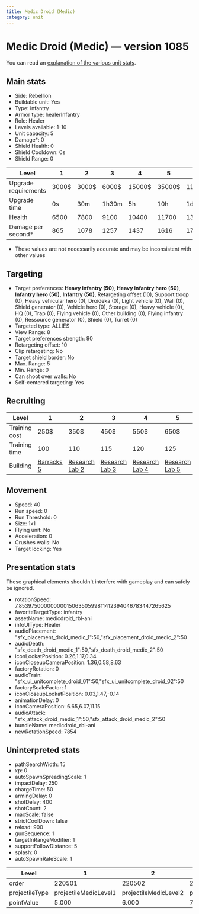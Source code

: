 ```yaml
---
title: Medic Droid (Medic)
category: unit
---
```


# Medic Droid (Medic) — version 1085

You can read an [explanation  of the various unit stats](unitexplained.md).

## Main stats

  * Side: Rebellion
  * Buildable unit: Yes
  * Type: infantry
  * Armor type: healerInfantry
  * Role: Healer
  * Levels available: 1-10
  * Unit capacity: 5
  * Damage*: 0
  * Shield Health: 0
  * Shield Cooldown: 0s
  * Shield Range: 0

|Level               |1    |2    |3    |4     |5     |6      |7      |8      |9       |10      |
|--------------------|-----|-----|-----|------|------|-------|-------|-------|--------|--------|
|Upgrade requirements|3000$|3000$|6000$|15000$|35000$|115000$|175000$|350000$|1000000$|2000000$|
|Upgrade time        |0s   |30m  |1h30m|5h    |10h   |1d12h  |2d12h  |4d     |6d      |1w2d    |
|Health              |6500 |7800 |9100 |10400 |11700 |13000  |14300  |15600  |16900   |19500   |
|Damage per second*  |865  |1078 |1257 |1437  |1616  |1795   |1976   |2155   |2334    |2693    |

* These values are not necessarily accurate and may be inconsistent with other values

## Targeting

  * Target preferences: **Heavy infantry (50)**, **Heavy infantry hero (50)**, **Infantry hero (50)**, **Infantry (50)**, Retargeting offset (10), Support troop (0), Heavy vehicular hero (0), Droideka (0), Light vehicle (0), Wall (0), Shield generator (0), Vehicle hero (0), Storage (0), Heavy vehicle (0), HQ (0), Trap (0), Flying vehicle (0), Other building (0), Flying infantry (0), Ressource generator (0), Shield (0), Turret (0)
  * Targeted type: ALLIES
  * View Range: 8
  * Target preferences strength: 90
  * Retargeting offset: 10
  * Clip retargeting: No
  * Target shield border: No
  * Max. Range: 5
  * Min. Range: 0
  * Can shoot over walls: No
  * Self-centered targeting: Yes

## Recruiting

|Level        |1                               |2                                     |3                                     |4                                     |5                                     |6                                     |7                                     |8                                     |9                                     |10                                     |
|-------------|--------------------------------|--------------------------------------|--------------------------------------|--------------------------------------|--------------------------------------|--------------------------------------|--------------------------------------|--------------------------------------|--------------------------------------|---------------------------------------|
|Training cost|250$                            |350$                                  |450$                                  |550$                                  |650$                                  |750$                                  |850$                                  |1000$                                 |1050$                                 |1150$                                  |
|Training time|100                             |110                                   |115                                   |120                                   |125                                   |130                                   |135                                   |140                                   |145                                   |150                                    |
|Building     |[Barracks 5](rebelBarracks.html)|[Research Lab 2](rebelOffenseLab.html)|[Research Lab 3](rebelOffenseLab.html)|[Research Lab 4](rebelOffenseLab.html)|[Research Lab 5](rebelOffenseLab.html)|[Research Lab 6](rebelOffenseLab.html)|[Research Lab 7](rebelOffenseLab.html)|[Research Lab 8](rebelOffenseLab.html)|[Research Lab 9](rebelOffenseLab.html)|[Research Lab 10](rebelOffenseLab.html)|

## Movement

  * Speed: 40
  * Run speed: 0
  * Run Threshold: 0
  * Size: 1x1
  * Flying unit: No
  * Acceleration: 0
  * Crushes walls: No
  * Target locking: Yes

## Presentation stats

These graphical elements shouldn't interfere with gameplay and can safely be ignored.

  * rotationSpeed: 7.8539750000000001506350599811412394046783447265625
  * favoriteTargetType: infantry
  * assetName: medicdroid_rbl-ani
  * infoUIType: Healer
  * audioPlacement: "sfx_placement_droid_medic_1":50,"sfx_placement_droid_medic_2":50
  * audioDeath: "sfx_death_droid_medic_1":50,"sfx_death_droid_medic_2":50
  * iconLookatPosition: 0.26,1.17,0.34
  * iconCloseupCameraPosition: 1.36,0.58,8.63
  * factoryRotation: 0
  * audioTrain: "sfx_ui_unitcomplete_droid_01":50,"sfx_ui_unitcomplete_droid_02":50
  * factoryScaleFactor: 1
  * iconCloseupLookatPosition: 0.03,1.47,-0.14
  * animationDelay: 0
  * iconCameraPosition: 6.65,6.07,11.15
  * audioAttack: "sfx_attack_droid_medic_1":50,"sfx_attack_droid_medic_2":50
  * bundleName: medicdroid_rbl-ani
  * newRotationSpeed: 7854

## Uninterpreted stats

  * pathSearchWidth: 15
  * xp: 0
  * autoSpawnSpreadingScale: 1
  * impactDelay: 250
  * chargeTime: 50
  * armingDelay: 0
  * shotDelay: 400
  * shotCount: 2
  * maxScale: false
  * strictCoolDown: false
  * reload: 900
  * gunSequence: 1
  * targetInRangeModifier: 1
  * supportFollowDistance: 5
  * splash: 0
  * autoSpawnRateScale: 1

|Level         |1                    |2                    |3                    |4                    |5                    |6                    |7                    |8                    |9                    |10                    |
|--------------|---------------------|---------------------|---------------------|---------------------|---------------------|---------------------|---------------------|---------------------|---------------------|----------------------|
|order         |220501               |220502               |220503               |220504               |220505               |220506               |220507               |220508               |220509               |220510                |
|projectileType|projectileMedicLevel1|projectileMedicLevel2|projectileMedicLevel3|projectileMedicLevel4|projectileMedicLevel5|projectileMedicLevel6|projectileMedicLevel7|projectileMedicLevel8|projectileMedicLevel9|projectileMedicLevel10|
|pointValue    |5.000                |6.000                |7.000                |8.000                |9.000                |10.000               |11.000               |12.000               |13.000               |15.000                |

